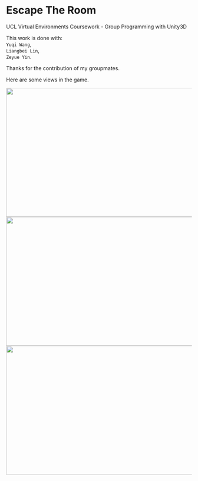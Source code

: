 # Escape The Room
UCL Virtual Environments Coursework - Group Programming with Unity3D

This work is done with:<br>
`Yuqi Wang`,<br>
`Liangbei Lin`,<br>
`Zeyue Yin`.

Thanks for the contribution of my groupmates.

Here are some views in the game.

<img width="600" height="350" src="https://github.com/FoxinSnow/Escape-Room-VR-Game/blob/master/Screenshot/blackboard.png"/>

<img width="600" height="350" src="https://github.com/FoxinSnow/Escape-Room-VR-Game/blob/master/Screenshot/overview.png"/>

<img width="600" height="350" src="https://github.com/FoxinSnow/Escape-Room-VR-Game/blob/master/Screenshot/cloest.png"/>

